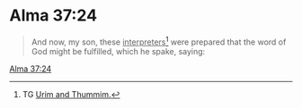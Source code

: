 # Alma 37:24

> And now, my son, these <u>interpreters</u>[^a] were prepared that the word of God might be fulfilled, which he spake, saying:

[Alma 37:24](https://www.churchofjesuschrist.org/study/scriptures/bofm/alma/37?lang=eng&id=p24#p24)


[^a]: TG [Urim and Thummim.](https://www.churchofjesuschrist.org/study/scriptures/tg/urim-and-thummim?lang=eng)
